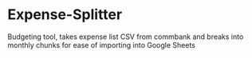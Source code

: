 # Expense-Splitter
Budgeting tool, takes expense list CSV from commbank and breaks into monthly chunks for ease of importing into Google Sheets
